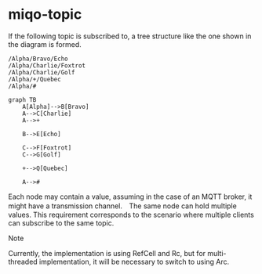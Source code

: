# miqo-topic


If the following topic is subscribed to, a tree structure like the one shown in the diagram is formed.
```
/Alpha/Bravo/Echo
/Alpha/Charlie/Foxtrot
/Alpha/Charlie/Golf
/Alpha/+/Quebec
/Alpha/#

```

```mermaid
graph TB
    A[Alpha]-->B[Bravo]
    A-->C[Charlie]
    A-->+

    B-->E[Echo]

    C-->F[Foxtrot]
    C-->G[Golf]

    +-->Q[Quebec]
    
    A-->#
```

Each node may contain a value, assuming in the case of an MQTT broker, it might have a transmission channel.　The same node can hold multiple values. This requirement corresponds to the scenario where multiple clients can subscribe to the same topic.
> [!NOTE]
> Currently, the implementation is using RefCell and Rc, but for multi-threaded implementation, it will be necessary to switch to using Arc.

















